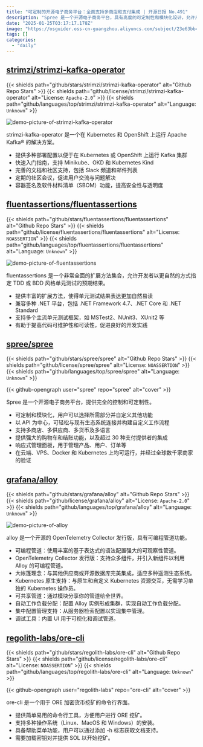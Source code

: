 ```yaml
---
title: "可定制的开源电子商务平台：全面支持多商店和支付集成 | 开源日报 No.491"
description: "Spree 是一个开源电子商务平台，具有高度的可定制性和模块化设计，允许用户选择和定制所需功能。它以 API 为中心，支持多商店、多供应商、多货币和多语言，提供强大的购物车和结账功能，集成超过 30 种支付提供者。Spree 具有响应式管理面板，适用于多种部署环境，包括云端和容器化平台，已被全球数千家商家验证。"
date: "2025-01-25T03:17:17.178Z"
image: "https://osguider.oss-cn-guangzhou.aliyuncs.com/subject/23e63bb473f353251f738269fd99fc67.png"
tags: []
categories:
  - "daily"
---
```


## [strimzi/strimzi-kafka-operator](https://github.com/strimzi/strimzi-kafka-operator)

{{< shields path="github/stars/strimzi/strimzi-kafka-operator" alt="Github Repo Stars" >}} {{< shields path="github/license/strimzi/strimzi-kafka-operator" alt="License: `Apache-2.0`" >}} {{< shields path="github/languages/top/strimzi/strimzi-kafka-operator" alt="Language: `Unknown`" >}}

![demo-picture-of-strimzi-kafka-operator](https://picgo-daily.oss-cn-guangzhou.aliyuncs.com/picgo-daily/2025/37c56d80f9d24d765728973de193d512.png)

strimzi-kafka-operator 是一个在 Kubernetes 和 OpenShift 上运行 Apache Kafka® 的解决方案。

- 提供多种部署配置以便于在 Kubernetes 或 OpenShift 上运行 Kafka 集群
- 快速入门指南，支持 Minikube、OKD 和 Kubernetes Kind
- 完善的文档和社区支持，包括 Slack 频道和邮件列表
- 定期的社区会议，促进用户交流与问题解决
- 容器签名及软件材料清单（SBOM）功能，提高安全性与透明度
  
## [fluentassertions/fluentassertions](https://github.com/fluentassertions/fluentassertions)

{{< shields path="github/stars/fluentassertions/fluentassertions" alt="Github Repo Stars" >}} {{< shields path="github/license/fluentassertions/fluentassertions" alt="License: `NOASSERTION`" >}} {{< shields path="github/languages/top/fluentassertions/fluentassertions" alt="Language: `Unknown`" >}}

![demo-picture-of-fluentassertions](https://static.osguider.com/subject/github/fluentassertions/fluentassertions/9a5a7c3dac50b76dc90ab511283adb11.png)

fluentassertions 是一个非常全面的扩展方法集合，允许开发者以更自然的方式指定 TDD 或 BDD 风格单元测试的预期结果。

- 提供丰富的扩展方法，使得单元测试结果表达更加自然易读
- 兼容多种 .NET 平台，包括 .NET Framework 4.7、.NET Core 和 .NET Standard
- 支持多个主流单元测试框架，如 MSTest2、NUnit3、XUnit2 等
- 有助于提高代码可维护性和可读性，促进良好的开发实践
  
## [spree/spree](https://github.com/spree/spree)

{{< shields path="github/stars/spree/spree" alt="Github Repo Stars" >}} {{< shields path="github/license/spree/spree" alt="License: `NOASSERTION`" >}} {{< shields path="github/languages/top/spree/spree" alt="Language: `Unknown`" >}}

{{< github-opengraph user="spree" repo="spree" alt="cover" >}}

Spree 是一个开源电子商务平台，提供完全的控制和可定制性。

- 可定制和模块化，用户可以选择所需部分并自定义其他功能
- 以 API 为中心，可轻松与现有生态系统连接并构建自定义工作流程
- 支持多商店、多供应商、多货币及多语言
- 提供强大的购物车和结账功能，以及超过 30 种支付提供者的集成
- 响应式管理面板，用于管理产品、用户、订单等
- 在云端、VPS、Docker 和 Kubernetes 上均可运行，并经过全球数千家商家的验证
  
## [grafana/alloy](https://github.com/grafana/alloy)

{{< shields path="github/stars/grafana/alloy" alt="Github Repo Stars" >}} {{< shields path="github/license/grafana/alloy" alt="License: `Apache-2.0`" >}} {{< shields path="github/languages/top/grafana/alloy" alt="Language: `Unknown`" >}}

![demo-picture-of-alloy](https://static.osguider.com/subject/github/grafana/alloy/c862b39b55c33041af0b4d50e1e358fd.png)

alloy 是一个开源的 OpenTelemetry Collector 发行版，具有可编程管道功能。

- 可编程管道：使用丰富的基于表达式的语法配置强大的可观察性管道。
- OpenTelemetry Collector 发行版：支持众多组件，并引入新组件以利用 Alloy 的可编程管道。
- 大帐篷理念：与其他供应商或开源数据库完美集成，适应多种遥测生态系统。
- Kubernetes 原生支持：与原生和自定义 Kubernetes 资源交互，无需学习单独的 Kubernetes 操作员。
- 可共享管道：通过模块分享你的管道给全世界。
- 自动工作负载分配：配置 Alloy 实例形成集群，实现自动工作负载分配。
- 集中配置管理支持：从服务器检索配置以实现集中管理。
- 调试工具：内置 UI 用于可视化和调试管道。
  
## [regolith-labs/ore-cli](https://github.com/regolith-labs/ore-cli)

{{< shields path="github/stars/regolith-labs/ore-cli" alt="Github Repo Stars" >}} {{< shields path="github/license/regolith-labs/ore-cli" alt="License: `NOASSERTION`" >}} {{< shields path="github/languages/top/regolith-labs/ore-cli" alt="Language: `Unknown`" >}}

{{< github-opengraph user="regolith-labs" repo="ore-cli" alt="cover" >}}

ore-cli 是一个用于 ORE 加密货币挖矿的命令行界面。

- 提供简单易用的命令行工具，方便用户进行 ORE 挖矿。
- 支持多种操作系统（Linux、MacOS 和 Windows）的安装。
- 具备帮助菜单功能，用户可以通过添加 -h 标志获取文档支持。
- 需要加载密钥对并提供 SOL 以开始挖矿。
  
